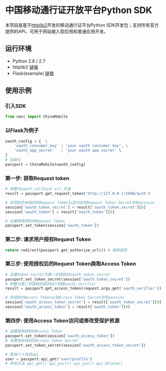 中国移动通行证开放平台Python SDK
========

本项目是基于[httplib2][HTTPLIB2]开发的移动通行证平台Python SDK开发包；支持所有官方提供的API，可用于网站接入型应用和普通应用开发。

## 运行环境

* Python 2.6 / 2.7
* httplib2 [链接][HTTPLIB2]
* Flask(example) [链接][FLASK]

## 使用示例

### 引入SDK
```python
from cmcc import ChinaMobile
```

### 以Flask为例子
```python
oauth_config = {  \
    'oauth_consumer_key' : 'your oauth consumer key', \
    'oauth_app_secret'   : 'your oauth app secret' \
}
# 初始化
passport = ChinaMobile(oauth_config)
```


### 第一步: 获取Request token
```python
# 参数为oauth_callback url,可选
result = passport.get_request_token('http://127.0.0.1:5000/auth') 

# 将得到的未授权的Request Token以及对应的Request Token Secret存到session
session['oauth_token_secret'] = result['oauth_token_secret'][0]
session['oauth_token'] = result['oauth_token'][0]

# 设置使用得到的Request Token
passport.set_token(session['oauth_token'])
```


### 第二步: 请求用户授权Request Token
```python
return redirect(passport.get_authorize_url()) # 跳转授权
```


### 第三步: 使用授权后的Request Token换取Access Token
```python
# 设置token secret为第一步得到的oauth_token_secret
passport.set_token_secret(session['oauth_token_secret']) 
# 参数为第二步跳转回来的GET参数oauth_verifier
result = passport.get_access_token(request.args.get('oauth_verifier')) 

# 将得到的Access Token以及Access Token Secret存到session
session['oauth_access_token_secret'] = result['oauth_token_secret'][0]
session['oauth_access_token'] = result['oauth_token'][0]
```


### 第四步: 使用Access Token访问或修改受保护资源
```python
# 设置使用得到的Access Token
passport.set_token(session['oauth_access_token']) 
# 设置使用得到的Access Token Secret
passport.set_token_secret(session['oauth_access_token_secret']) 

# 查询个人信息api
user = passport.api_get('user/profile')
# 所有方法 api_get() api_post() api_put() api_delete()
```




[HTTPLIB2]: http://code.google.com/p/httplib2/
[FlASK]: http://flask.pocoo.org/